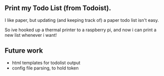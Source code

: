 ## Print my Todo List (from Todoist).

I like paper, but updating (and keeping track of) a paper todo list isn't easy.

So ive hooked up a thermal printer to a raspberry pi, and now i can print a new
list whenever i want!



## Future work
* html templates for todolist output
* config file parsing, to hold token
